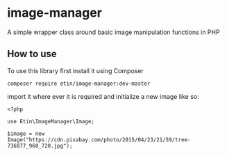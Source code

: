 # image-manager
A simple wrapper class around basic image manipulation functions in PHP

## How to use
To use this library first install it using Composer
 ```
 composer require etin/image-manager:dev-master
 ```
 
 import it where ever it is required and initialize a new image like so:
 
 ```
 <?php
 
 use Etin\ImageManager\Image;
 
 $image = new Image("https://cdn.pixabay.com/photo/2015/04/23/21/59/tree-736877_960_720.jpg");
 ```
